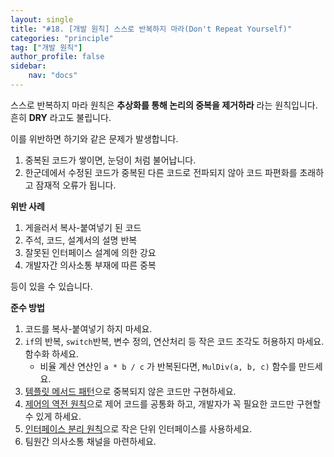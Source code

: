 ```yaml
---
layout: single
title: "#18. [개발 원칙] 스스로 반복하지 마라(Don't Repeat Yourself)"
categories: "principle"
tag: ["개발 원칙"]
author_profile: false
sidebar: 
    nav: "docs"
---
```


스스로 반복하지 마라 원칙은 **추상화를 통해 논리의 중복을 제거하라** 라는 원칙입니다. 흔히 **DRY** 라고도 불립니다.

이를 위반하면 하기와 같은 문제가 발생합니다.

1. 중복된 코드가 쌓이면, 눈덩이 처럼 불어납니다.
2. 한군데에서 수정된 코드가 중복된 다른 코드로 전파되지 않아 코드 파편화를 초래하고 잠재적 오류가 됩니다.

**위반 사례**

1. 게을러서 복사-붙여넣기 된 코드
2. 주석, 코드, 설계서의 설명 반복
3. 잘못된 인터페이스 설계에 의한 강요
4. 개발자간 의사소통 부재에 따른 중복

등이 있을 수 있습니다.

**준수 방법**

1. 코드를 복사-붙여넣기 하지 마세요.
2. `if`의 반복, `switch`반복, 변수 정의, 연산처리 등 작은 코드 조각도 허용하지 마세요. 함수화 하세요.
   * 비율 계산 연산인 `a * b / c` 가 반복된다면, `MulDiv(a, b, c)` 함수를 만드세요.
3. [템플릿 메서드 패턴](https://tango1202.github.io/pattern/pattern-template-method/)으로 중복되지 않은 코드만 구현하세요. 
4. [제어의 역전 원칙](https://tango1202.github.io/principle/principle-inversion-of-control/)으로 제어 코드를 공통화 하고, 개발자가 꼭 필요한 코드만 구현할 수 있게 하세요. 
5. [인터페이스 분리 원칙](https://tango1202.github.io/principle/principle-interface-segregation/)으로 작은 단위 인터페이스를 사용하세요.
6. 팀원간 의사소통 채널을 마련하세요.

